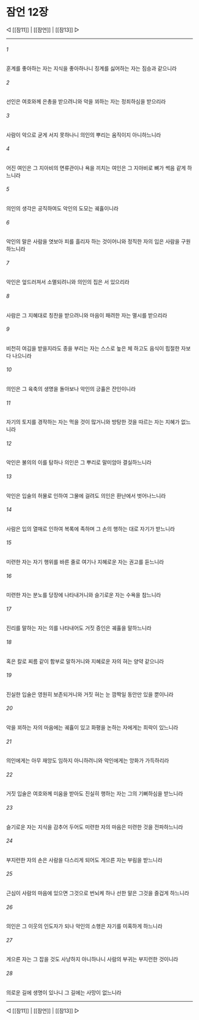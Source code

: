 ﻿# 잠언 12장

◁ [[잠11]] | [[잠언]] | [[잠13]] ▷
***

###### 1
훈계를 좋아하는 자는 지식을 좋아하나니 징계를 싫어하는 자는 짐승과 같으니라

###### 2
선인은 여호와께 은총을 받으려니와 악을 꾀하는 자는 정죄하심을 받으리라

###### 3
사람이 악으로 굳게 서지 못하나니 의인의 뿌리는 움직이지 아니하느니라

###### 4
어진 여인은 그 지아비의 면류관이나 욕을 끼치는 여인은 그 지아비로 뼈가 썩음 같게 하느니라

###### 5
의인의 생각은 공직하여도 악인의 도모는 궤휼이니라

###### 6
악인의 말은 사람을 엿보아 피를 흘리자 하는 것이어니와 정직한 자의 입은 사람을 구원하느니라

###### 7
악인은 엎드러져서 소멸되려니와 의인의 집은 서 있으리라

###### 8
사람은 그 지혜대로 칭찬을 받으려니와 마음이 패려한 자는 멸시를 받으리라

###### 9
비천히 여김을 받을지라도 종을 부리는 자는 스스로 높은 체 하고도 음식이 핍절한 자보다 나으니라

###### 10
의인은 그 육축의 생명을 돌아보나 악인의 긍휼은 잔인이니라

###### 11
자기의 토지를 경작하는 자는 먹을 것이 많거니와 방탕한 것을 따르는 자는 지혜가 없느니라

###### 12
악인은 불의의 이를 탐하나 의인은 그 뿌리로 말미암아 결실하느니라

###### 13
악인은 입술의 허물로 인하여 그물에 걸려도 의인은 환난에서 벗어나느니라

###### 14
사람은 입의 열매로 인하여 복록에 족하며 그 손의 행하는 대로 자기가 받느니라

###### 15
미련한 자는 자기 행위를 바른 줄로 여기나 지혜로운 자는 권고를 듣느니라

###### 16
미련한 자는 분노를 당장에 나타내거니와 슬기로운 자는 수욕을 참느니라

###### 17
진리를 말하는 자는 의를 나타내어도 거짓 증인은 궤휼을 말하느니라

###### 18
혹은 칼로 찌름 같이 함부로 말하거니와 지혜로운 자의 혀는 양약 같으니라

###### 19
진실한 입술은 영원히 보존되거니와 거짓 혀는 눈 깜짝일 동안만 있을 뿐이니라

###### 20
악을 꾀하는 자의 마음에는 궤휼이 있고 화평을 논하는 자에게는 희락이 있느니라

###### 21
의인에게는 아무 재앙도 임하지 아니하려니와 악인에게는 앙화가 가득하리라

###### 22
거짓 입술은 여호와께 미움을 받아도 진실히 행하는 자는 그의 기뻐하심을 받느니라

###### 23
슬기로운 자는 지식을 감추어 두어도 미련한 자의 마음은 미련한 것을 전파하느니라

###### 24
부지런한 자의 손은 사람을 다스리게 되어도 게으른 자는 부림을 받느니라

###### 25
근심이 사람의 마음에 있으면 그것으로 번뇌케 하나 선한 말은 그것을 즐겁게 하느니라

###### 26
의인은 그 이웃의 인도자가 되나 악인의 소행은 자기를 미혹하게 하느니라

###### 27
게으른 자는 그 잡을 것도 사냥하지 아니하나니 사람의 부귀는 부지런한 것이니라

###### 28
의로운 길에 생명이 있나니 그 길에는 사망이 없느니라


***
◁ [[잠11]] | [[잠언]] | [[잠13]] ▷